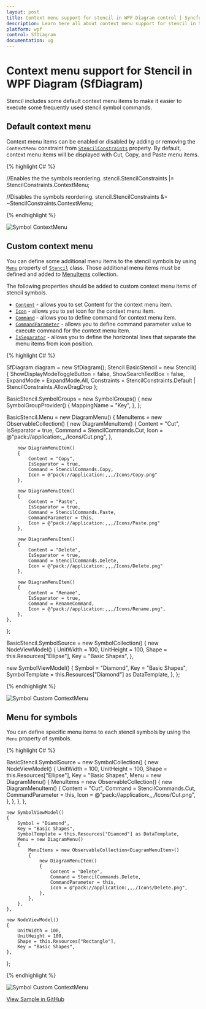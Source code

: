 ```yaml
---
layout: post
title: Context menu support for stencil in WPF Diagram control | Syncfusion
description: Learn here all about context menu support for stencil in Syncfusion WPF Diagram (SfDiagram) control ports.
platform: wpf
control: SfDiagram
documentation: ug
---
```


# Context menu support for Stencil in WPF Diagram (SfDiagram)

Stencil includes some default context menu items to make it easier to execute some frequently used stencil symbol commands.

## Default context menu

Context menu items can be enabled or disabled by adding or removing the `ContextMenu` constraint from
[`StencilConstraints`](https://help.syncfusion.com/cr/wpf/Syncfusion.UI.Xaml.Diagram.StencilConstraints.html) property. By default, context menu items will be displayed with Cut, Copy, and Paste menu items.

{% highlight C# %}

//Enables the the symbols reordering.
stencil.StencilConstraints |= StencilConstraints.ContextMenu;

//Disables the symbols reordering.
stencil.StencilConstraints &= ~StencilConstraints.ContextMenu;

{% endhighlight %}

![Symbol ContextMenu](Stencil_images/SymbolsContextmenu.png)

## Custom context menu

You can define some additional menu items to the stencil symbols by using [`Menu`](https://help.syncfusion.com/cr/wpf/Syncfusion.UI.Xaml.Diagram.Stencil.Stencil.html#Syncfusion_UI_Xaml_Diagram_Stencil_Stencil_Menu) property of [`Stencil`](https://help.syncfusion.com/cr/wpf/Syncfusion.UI.Xaml.Diagram.Stencil.Stencil.html) class. Those additional menu items must be defined and added to [MenuItems](https://help.syncfusion.com/cr/wpf/Syncfusion.UI.Xaml.Diagram.Controls.DiagramMenu.html#Syncfusion_UI_Xaml_Diagram_Controls_DiagramMenu_MenuItems) collection.

The following properties should be added to custom context menu items of stencil symbols.

* [`Content`](https://help.syncfusion.com/cr/wpf/Syncfusion.UI.Xaml.Diagram.Controls.DiagramMenuItem.html#Syncfusion_UI_Xaml_Diagram_Controls_DiagramMenuItem_Content) - allows you to set Content for the context menu item.
* [`Icon`](https://help.syncfusion.com/cr/wpf/Syncfusion.UI.Xaml.Diagram.Controls.DiagramMenuItem.html#Syncfusion_UI_Xaml_Diagram_Controls_DiagramMenuItem_Icon) - allows you to set icon for the context menu item.
* [`Command`](https://help.syncfusion.com/cr/wpf/Syncfusion.UI.Xaml.Diagram.Controls.DiagramMenuItem.html#Syncfusion_UI_Xaml_Diagram_Controls_DiagramMenuItem_Command) - allows you to define command for context menu item.
* [`CommandParameter`](https://help.syncfusion.com/cr/wpf/Syncfusion.UI.Xaml.Diagram.Controls.DiagramMenuItem.html#Syncfusion_UI_Xaml_Diagram_Controls_DiagramMenuItem_CommandParameter) - allows you to define command parameter value to execute command for the context menu item.
* [`IsSeparator`](https://help.syncfusion.com/cr/wpf/Syncfusion.UI.Xaml.Diagram.Controls.DiagramMenuItem.html#Syncfusion_UI_Xaml_Diagram_Controls_DiagramMenuItem_IsSeparator) - allows you to define the horizontal lines that separate the menu items from icon position.

{% highlight C# %}

SfDiagram diagram = new SfDiagram();
Stencil BasicStencil = new Stencil() { ShowDisplayModeToggleButton = false, ShowSearchTextBox = false, ExpandMode = ExpandMode.All, Constraints = StencilConstraints.Default | StencilConstraints.AllowDragDrop };

BasicStencil.SymbolGroups = new SymbolGroups()
{
    new SymbolGroupProvider()
    {
        MappingName = "Key",
    },
};

BasicStencil.Menu = new DiagramMenu()
{
    MenuItems = new ObservableCollection<DiagramMenuItem>()
    {
        new DiagramMenuItem()
        {
            Content = "Cut",
            IsSeparator = true,
            Command = StencilCommands.Cut,
            Icon = @"pack://application:,,,/Icons/Cut.png",
        },

        new DiagramMenuItem()
        {
            Content = "Copy",
            IsSeparator = true,
            Command = StencilCommands.Copy,
            Icon = @"pack://application:,,,/Icons/Copy.png"
        },

        new DiagramMenuItem()
        {
            Content = "Paste",
            IsSeparator = true,
            Command = StencilCommands.Paste,
            CommandParameter = this,
            Icon = @"pack://application:,,,/Icons/Paste.png"
        },

        new DiagramMenuItem()
        {
            Content = "Delete",
            IsSeparator = true,
            Command = StencilCommands.Delete,
            Icon = @"pack://application:,,,/Icons/Delete.png"            
        },

        new DiagramMenuItem()
        {
            Content = "Rename",
            IsSeparator = true,
            Command = RenameCommand,
            Icon = @"pack://application:,,,/Icons/Rename.png",
        },
    },
};

BasicStencil.SymbolSource = new SymbolCollection()
{
    new NodeViewModel()
    {
        UnitWidth = 100,
        UnitHeight = 100,
        Shape = this.Resources["Ellipse"],
        Key = "Basic Shapes",
    },
                      
   new SymbolViewModel()
   {
        Symbol = "Diamond",
        Key = "Basic Shapes",
        SymbolTemplate = this.Resources["Diamond"] as DataTemplate,
    },
};

{% endhighlight %}

![Symbol Custom ContextMenu](Stencil_images/CustomContextMenu.gif)

## Menu for symbols

You can define specific menu items to each stencil symbols by using the `Menu` property of symbols.

{% highlight C# %}

BasicStencil.SymbolSource = new SymbolCollection()
{
    new NodeViewModel()
    {
        UnitWidth = 100,
        UnitHeight = 100,
        Shape = this.Resources["Ellipse"],
        Key = "Basic Shapes",
        Menu = new DiagramMenu()
        {
            MenuItems = new ObservableCollection<DiagramMenuItem>()
            {
                new DiagramMenuItem()
                {
                    Content = "Cut",
                    Command = StencilCommands.Cut,
                    CommandParameter = this,
                    Icon = @"pack://application:,,,/Icons/Cut.png",
                },
            },
        },
    },
                      
    new SymbolViewModel()
    {
        Symbol = "Diamond",
        Key = "Basic Shapes",
        SymbolTemplate = this.Resources["Diamond"] as DataTemplate,
        Menu = new DiagramMenu()
        {
            MenuItems = new ObservableCollection<DiagramMenuItem>()
            {
                new DiagramMenuItem()
                {
                    Content = "Delete",
                    Command = StencilCommands.Delete,
                    CommandParameter = this,
                    Icon = @"pack://application:,,,/Icons/Delete.png",
                },
            },
        },
    },

    new NodeViewModel()
    {
        UnitWidth = 100,
        UnitHeight = 100,
        Shape = this.Resources["Rectangle"],
        Key = "Basic Shapes",
    },
};

{% endhighlight %}

![Symbol Custom ContextMenu](Stencil_images/SymbolsContextMenuItems.gif)

[View Sample in GitHub](https://github.com/SyncfusionExamples/WPF-Diagram-Examples/tree/master/Samples/Stencil/StencilContextMenu)
